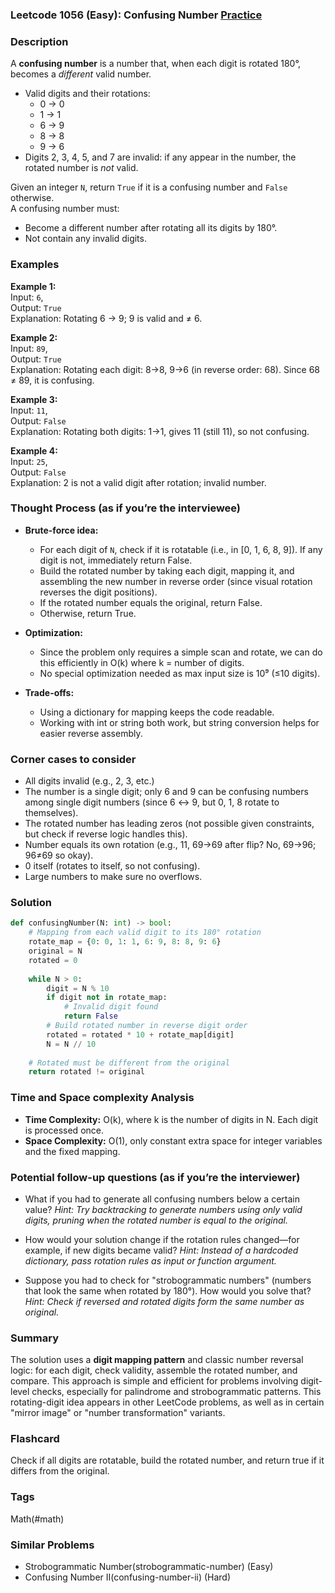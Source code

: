 ### Leetcode 1056 (Easy): Confusing Number [Practice](https://leetcode.com/problems/confusing-number)

### Description  
A **confusing number** is a number that, when each digit is rotated 180°, becomes a *different* valid number. 
- Valid digits and their rotations:
  - 0 → 0
  - 1 → 1
  - 6 → 9
  - 8 → 8
  - 9 → 6
- Digits 2, 3, 4, 5, and 7 are invalid: if any appear in the number, the rotated number is *not* valid.
  
Given an integer `N`, return `True` if it is a confusing number and `False` otherwise.  
A confusing number must:
- Become a different number after rotating all its digits by 180°.
- Not contain any invalid digits.

### Examples  

**Example 1:**  
Input: `6`,  
Output: `True`  
Explanation: Rotating 6 → 9; 9 is valid and ≠ 6.

**Example 2:**  
Input: `89`,  
Output: `True`  
Explanation: Rotating each digit: 8→8, 9→6 (in reverse order: 68). Since 68 ≠ 89, it is confusing.

**Example 3:**  
Input: `11`,  
Output: `False`  
Explanation: Rotating both digits: 1→1, gives 11 (still 11), so not confusing.

**Example 4:**  
Input: `25`,  
Output: `False`  
Explanation: 2 is not a valid digit after rotation; invalid number.

### Thought Process (as if you’re the interviewee)  
- **Brute-force idea:**  
  - For each digit of `N`, check if it is rotatable (i.e., in [0, 1, 6, 8, 9]). If any digit is not, immediately return False.
  - Build the rotated number by taking each digit, mapping it, and assembling the new number in reverse order (since visual rotation reverses the digit positions).
  - If the rotated number equals the original, return False.
  - Otherwise, return True.

- **Optimization:**  
  - Since the problem only requires a simple scan and rotate, we can do this efficiently in O(k) where k = number of digits.
  - No special optimization needed as max input size is 10⁹ (≤10 digits).

- **Trade-offs:**  
  - Using a dictionary for mapping keeps the code readable.
  - Working with int or string both work, but string conversion helps for easier reverse assembly.

### Corner cases to consider  
- All digits invalid (e.g., 2, 3, etc.)
- The number is a single digit; only 6 and 9 can be confusing numbers among single digit numbers (since 6 ↔ 9, but 0, 1, 8 rotate to themselves).
- The rotated number has leading zeros (not possible given constraints, but check if reverse logic handles this).
- Number equals its own rotation (e.g., 11, 69→69 after flip? No, 69→96; 96≠69 so okay).
- 0 itself (rotates to itself, so not confusing).
- Large numbers to make sure no overflows.

### Solution

```python
def confusingNumber(N: int) -> bool:
    # Mapping from each valid digit to its 180° rotation
    rotate_map = {0: 0, 1: 1, 6: 9, 8: 8, 9: 6}
    original = N
    rotated = 0
    
    while N > 0:
        digit = N % 10
        if digit not in rotate_map:
            # Invalid digit found
            return False
        # Build rotated number in reverse digit order
        rotated = rotated * 10 + rotate_map[digit]
        N = N // 10
    
    # Rotated must be different from the original
    return rotated != original
```

### Time and Space complexity Analysis  

- **Time Complexity:** O(k), where k is the number of digits in N. Each digit is processed once.
- **Space Complexity:** O(1), only constant extra space for integer variables and the fixed mapping.

### Potential follow-up questions (as if you’re the interviewer)  

- What if you had to generate all confusing numbers below a certain value?
  *Hint: Try backtracking to generate numbers using only valid digits, pruning when the rotated number is equal to the original.*

- How would your solution change if the rotation rules changed—for example, if new digits became valid?
  *Hint: Instead of a hardcoded dictionary, pass rotation rules as input or function argument.*

- Suppose you had to check for "strobogrammatic numbers" (numbers that look the same when rotated by 180°). How would you solve that?
  *Hint: Check if reversed and rotated digits form the same number as original.*

### Summary
The solution uses a **digit mapping pattern** and classic number reversal logic: for each digit, check validity, assemble the rotated number, and compare. This approach is simple and efficient for problems involving digit-level checks, especially for palindrome and strobogrammatic patterns. This rotating-digit idea appears in other LeetCode problems, as well as in certain "mirror image" or "number transformation" variants.


### Flashcard
Check if all digits are rotatable, build the rotated number, and return true if it differs from the original.

### Tags
Math(#math)

### Similar Problems
- Strobogrammatic Number(strobogrammatic-number) (Easy)
- Confusing Number II(confusing-number-ii) (Hard)
